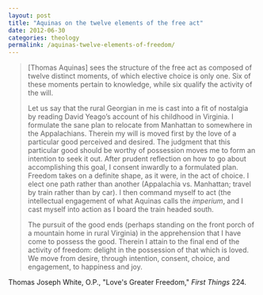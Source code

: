 ```yaml
---
layout: post
title: "Aquinas on the twelve elements of the free act"
date: 2012-06-30
categories: theology
permalink: /aquinas-twelve-elements-of-freedom/
---
```


> [Thomas Aquinas] sees the structure of the free act as composed of twelve distinct moments, of which elective choice is only one. Six of these moments pertain to knowledge, while six qualify the activity of the will.
>
> Let us say that the rural Georgian in me is cast into a fit of nostalgia by reading David Yeago’s account of his childhood in Virginia. I formulate the sane plan to relocate from Manhattan to somewhere in the Appalachians. Therein my will is moved first by the love of a particular good perceived and desired. The judgment that this particular good should be worthy of possession moves me to form an intention to seek it out. After prudent reflection on how to go about accomplishing this goal, I consent inwardly to a formulated plan. Freedom takes on a definite shape, as it were, in the act of choice. I elect one path rather than another (Appalachia vs. Manhattan; travel by train rather than by car). I then command myself to act (the intellectual engagement of what Aquinas calls the *imperium*, and I cast myself into action as I board the train headed south.
>
> The pursuit of the good ends (perhaps standing on the front porch of a mountain home in rural Virginia) in the apprehension that I have come to possess the good. Therein I attain to the final end of the activity of freedom: delight in the possession of that which is loved. We move from desire, through intention, consent, choice, and engagement, to happiness and joy.

Thomas Joseph White, O.P., "Love's Greater Freedom," *First Things* 224.